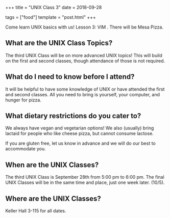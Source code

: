 +++
title = "UNIX Class 3"
date = 2018-09-28

tags = ["food"]
template = "post.html"
+++

Come learn UNIX basics with us! Lesson 3: VIM . There will be Mesa Pizza. 

<!-- more -->

## What are the UNIX Class Topics?

The third UNIX Class will be on more advanced UNIX topics! This will build on the first and second classes, though attendance of those is not required.

## What do I need to know before I attend?

It will be helpful to have some knowledge of UNIX or have attended the first and second classes. All you need to bring is yourself, your computer, and hunger for pizza. 

## What dietary restrictions do you cater to?

We always have vegan and vegetarian options! We also (usually) bring lactaid for people who like cheese pizza, but cannot consume lactose. 

If you are gluten free, let us know in advance and we will do our best to accommodate you.

## When are the UNIX Classes?
The third UNIX Class is September 28th from 5:00 pm to 6:00 pm. The final UNIX Classes will be in the same time and place, just one week later. (10/5).

## Where are the UNIX Classes?
Keller Hall 3-115 for all dates.
